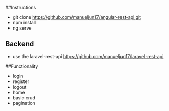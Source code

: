 ##Instructions
- git clone https://github.com/manueljun17/angular-rest-api.git
- npm install
- ng serve

## Backend
- use the laravel-rest-api https://github.com/manueljun17/laravel-rest-api

##Functionality
- login
- register
- logout
- home
- basic crud
- pagination
